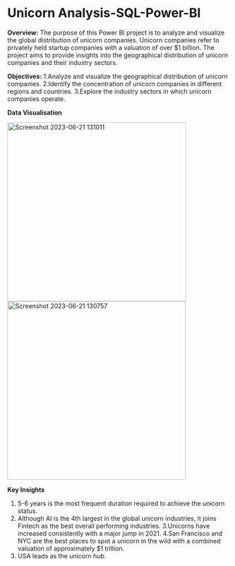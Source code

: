 # Unicorn Analysis-SQL-Power-BI
**Overview:**
The purpose of this Power BI project is to analyze and visualize the global distribution of unicorn companies.
Unicorn companies refer to privately held startup companies with a valuation of over $1 billion.
The project aims to provide insights into the geographical distribution of unicorn companies and their industry sectors.


**Objectives:**
1.Analyze and visualize the geographical distribution of unicorn companies.
2.Identify the concentration of unicorn companies in different regions and countries.
3.Explore the industry sectors in which unicorn companies operate.



**Data Visualisation**

<img width="405" alt="Screenshot 2023-06-21 131011" src="https://github.com/nancyjain042/Unicorn-SQL-Power-BI/assets/136807881/10376d5e-f952-4481-9544-c2f70f2da5c3">
<img width="404" alt="Screenshot 2023-06-21 130757" src="https://github.com/nancyjain042/Unicorn-SQL-Power-BI/assets/136807881/3729a158-eff3-400b-8f98-fd2d84eddc27">




**Key Insights**
1. 5-6 years is the most frequent duration required to achieve the unicorn status.
2. Although AI is the 4th largest in the global unicorn industries, it joins Fintech as the best overall performing industries.
3.Unicorns have increased consistently with a major jump in 2021.
4.San Francisco and NYC are the best places to spot a unicorn in the wild with a combined valuation of approximately $1 trillion.
5. USA leads as the unicorn hub. 








